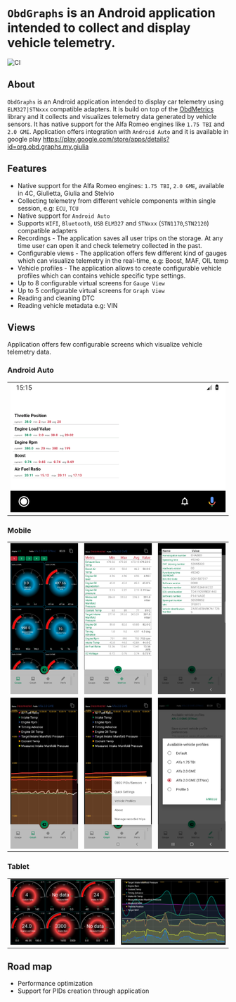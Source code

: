# `ObdGraphs` is an Android application intended to collect and display vehicle telemetry.

![CI](https://github.com/tzebrowski/ObdGraphs/actions/workflows/build.yml/badge.svg)

## About

`ObdGraphs` is an Android application intended to display car
telemetry  using `ELM327|STNxxx` compatible adapters.
It is build on top of the [ObdMetrics](https://github.com/tzebrowski/ObdMetrics "ObdMetrics") library and it collects and visualizes telemetry data 
generated by vehicle sensors. 
It has native support for the Alfa Romeo engines like `1.75 TBI` and `2.0 GME`.
Application offers integration with `Android Auto` and it is available in google play https://play.google.com/store/apps/details?id=org.obd.graphs.my.giulia

## Features

* Native support for the Alfa Romeo engines: `1.75 TBI`, `2.0 GME`, available in 4C, Giulietta, Giulia and Stelvio
* Collecting telemetry from different vehicle components within single session, e.g: `ECU`, `TCU`
* Native support for `Android Auto`  
* Supports `WIFI`, `Bluetooth`, `USB` `ELM327` and `STNxxx` (`STN1170`,`STN2120`) compatible adapters 
* Recordings -  The application saves all user trips on the storage. At any time user can open it and check telemetry collected in the past.
* Configurable views -  The application offers few different kind of gauges which can visualize telemetry in the real-time, e.g: Boost, MAF, OIL temp 
* Vehicle profiles - The application allows to create configurable vehicle profiles which can contains vehicle specific type settings.
* Up to 8 configurable virtual screens for `Gauge View`
* Up to 5 configurable virtual screens for `Graph View`
* Reading and cleaning DTC
* Reading vehicle metadata e.g: VIN


## Views

Application offers few configurable screens which visualize vehicle telemetry data.

### Android Auto

|                                                              |
|--------------------------------------------------------------| 
| ![Alt text](./res/aa_screenshot.png?raw=true "Android Auto") | 



### Mobile

|                                                            |                                                              |                                                                  |
|------------------------------------------------------------|--------------------------------------------------------------|------------------------------------------------------------------| 
| ![Alt text](./res/Screenshot_phone_2.png?raw=true "Gauge") | ![Alt text](./res/Screenshot_phone_1.png?raw=true "Metrics") | ![Alt text](./res/Screenshot_8.png?raw=true "Metadata")          |
| ![Alt text](./res/Screenshot_phone_3.png?raw=true "Graph") | ![Alt text](./res/Screenshot_phone_4.png?raw=true "Graph")   | ![Alt text](./res/Screenshot_10.png?raw=true "Vehicle Profiles") |

### Tablet


|                                                      |                                                      |
|------------------------------------------------------|------------------------------------------------------|
| ![Alt text](./res/Screenshot_3.png?raw=true "Gauge") | ![Alt text](./res/Screenshot_6.png?raw=true "Graph") | 


## Road map
* Performance optimization
* Support for PIDs creation through application  